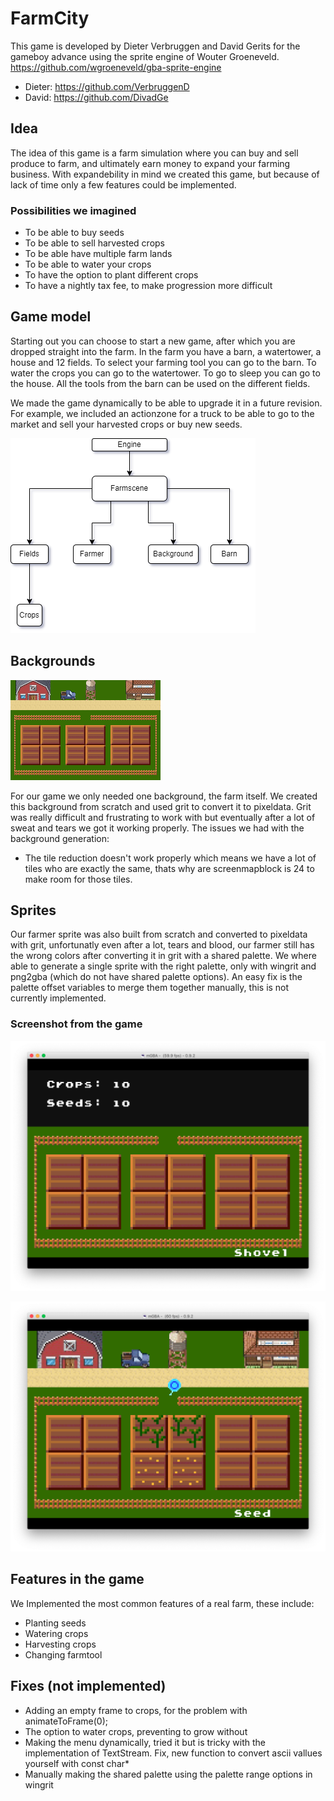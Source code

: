 # FarmCity

This game is developed by Dieter Verbruggen and David Gerits for the gameboy advance using the sprite engine of Wouter Groeneveld.
https://github.com/wgroeneveld/gba-sprite-engine

* Dieter: https://github.com/VerbruggenD
* David: https://github.com/DivadGe

## Idea
The idea of this game is a farm simulation where you can buy and sell produce to farm, and ultimately earn money to expand your farming business. With expandebility in mind we created this game, but because of lack of time only a few features could be implemented.

### Possibilities we imagined
* To be able to buy seeds
* To be able to sell harvested crops
* To be able have multiple farm lands
* To be able to water your crops
* To have the option to plant different crops
* To have a nightly tax fee, to make progression more difficult

## Game model

Starting out you can choose to start a new game, after which you are dropped straight into the farm. In the farm you have a barn, a watertower, a house and 12 fields.
To select your farming tool you can go to the barn.
To water the crops you can go to the watertower.
To go to sleep you can go to the house.
All the tools from the barn can be used on the different fields.

We made the game dynamically to be able to upgrade it in a future revision. For example, we included an actionzone for a truck to be able to go to the market and sell your harvested crops or buy new seeds.


![structure diagram](https://raw.githubusercontent.com/VerbruggenD/GBA-game/master/game/img/diagram.png)

 
## Backgrounds
![background](https://github.com/VerbruggenD/GBA-game/raw/master/game/img/background.png)

For our game we only needed one background, the farm itself.
We created this background from scratch and used grit to convert it to pixeldata. Grit was really difficult and frustrating to work with but eventually after a lot of sweat and tears we got it working properly. The issues we had with the background generation:
* The tile reduction doesn't work properly which means we have a lot of tiles who are exactly the same, thats why are screenmapblock is 24 to make room for those tiles.

## Sprites

Our farmer sprite was also built from scratch and converted to pixeldata with grit, unfortunatly even after a lot, tears and blood, our farmer still has the wrong colors after converting it in grit with a shared palette. We where able to generate a single sprite with the right palette, only with wingrit and png2gba (which do not have shared palette options). An easy fix is the palette offset variables to merge them together manually, this is not currently implemented.

### Screenshot from the game

![in game menu](https://github.com/VerbruggenD/GBA-game/raw/master/game/img/screen_menu.png)

![gameplay](https://github.com/VerbruggenD/GBA-game/raw/master/game/img/screen_gameplay.png)

## Features in the game

We Implemented the most common features of a real farm, these include: 
* Planting seeds
* Watering crops
* Harvesting crops
* Changing farmtool

## Fixes (not implemented)
* Adding an empty frame to crops, for the problem with animateToFrame(0);
* The option to water crops, preventing to grow without
* Making the menu dynamically, tried it but is tricky with the implementation of TextStream. Fix, new function to convert ascii vallues yourself with const char*
* Manually making the shared palette using the palette range options in wingrit

